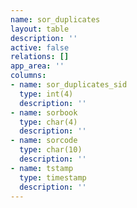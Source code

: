 ```yaml
---
name: sor_duplicates
layout: table
description: ''
active: false
relations: []
app_area: ''
columns:
- name: sor_duplicates_sid
  type: int(4)
  description: ''
- name: sorbook
  type: char(4)
  description: ''
- name: sorcode
  type: char(10)
  description: ''
- name: tstamp
  type: timestamp
  description: ''
---
```


